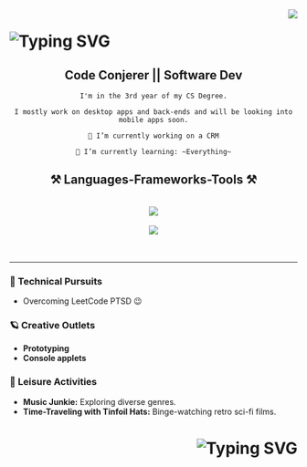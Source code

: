 
<img align="right" src="https://visitor-badge.laobi.icu/badge?page_id=ST10185940.ST10185940" />

<h1>
    <img src="https://readme-typing-svg.demolab.com?font=Fira+Code&size=30&duration=3000&pause=500&color=FF9237&background=9CFF3500&random=false&width=435&lines=Hey+there!%2C+I'm+Moses;Feel+free+to+look+around." alt="Typing SVG" />
</h1>


<h2 align="center">
      Code Conjerer || Software Dev
</h2>

<div align="center">

    I'm in the 3rd year of my CS Degree.
    
    I mostly work on desktop apps and back-ends and will be looking into mobile apps soon.
 
    🔭 I’m currently working on a CRM
    
    🌱 I’m currently learning: ~Everything~
   
</div>

<h2 align="center">⚒️ Languages-Frameworks-Tools ⚒️</h2>
<br/>
<div align="center">    
    <img src="https://skillicons.dev/icons?i=cs,java,php,js,mysql,mongodb,html,css"/> <br/> <br/>
    <img src="https://skillicons.dev/icons?i=dotnet,express,postman,git,visualstudio,vscode,eclipse,figma"/>   
</div>

<br/>

<br/>
<hr/>

<div>
    
 ### 👾 Technical Pursuits 
   - Overcoming LeetCode PTSD 😉
    
 ### 🪐 Creative Outlets
  - **Prototyping**  <br/>
  - **Console applets**

 ### 🎸 Leisure Activities
 - **Music Junkie:** Exploring diverse genres.
 - **Time-Traveling with Tinfoil Hats:** Binge-watching retro sci-fi films.
 
</div>

<h1 align= right>
    <img src="https://readme-typing-svg.demolab.com?font=Fira+Code&size=30&duration=3000&pause=500&color=FF9237&theme=transparent&random=false&width=435&lines=Thank's+for+stopping+by" alt="Typing SVG" />
</h1>





